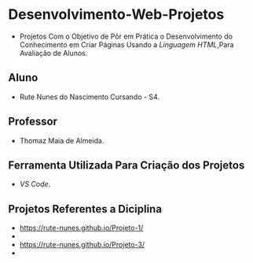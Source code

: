 # Desenvolvimento-Web-Projetos
* Projetos Com o Objetivo de Pôr em Prática o Desenvolvimento do Conhecimento em Criar Páginas Usando a *Linguagem HTML*,Para Avaliação de Alunos.

## Aluno
* Rute Nunes do Nascimento Cursando - S4.

## Professor
* Thomaz Maia de Almeida.

## Ferramenta Utilizada Para Criação dos Projetos
* *VS Code*.

## Projetos Referentes a Diciplina
* <https://rute-nunes.github.io/Projeto-1/>
* 
* <https://rute-nunes.github.io/Projeto-3/>
*
